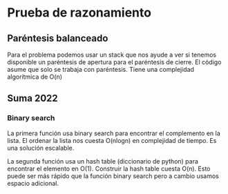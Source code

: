 # Prueba de razonamiento

## Paréntesis balanceado

Para el problema podemos usar un stack que nos ayude a ver si tenemos disponible un paréntesis de apertura para el paréntesis de cierre.
El código asume que solo se trabaja con paréntesis.
Tiene una complejidad algorítmica de O(n)

## Suma 2022

### Binary search

La primera función usa binary search para encontrar el complemento en la lista.
El ordenar la lista nos cuesta O(nlogn) en complejidad de tiempo. Es una solución escalable.

La segunda función usa un hash table (diccionario de python) para encontrar el elemento en O(1). Construir la hash table cuesta O(n).
Esto puede ser más rápido que la función binary search pero a cambio usamos espacio adicional.
